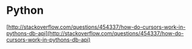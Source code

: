 # Python

[http://stackoverflow.com/questions/454337/how-do-cursors-work-in-pythons-db-api](http://stackoverflow.com/questions/454337/how-do-cursors-work-in-pythons-db-api)


